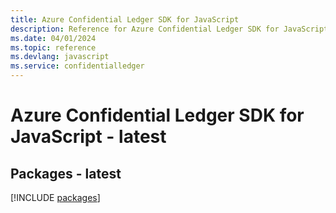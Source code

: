 ```yaml
---
title: Azure Confidential Ledger SDK for JavaScript
description: Reference for Azure Confidential Ledger SDK for JavaScript
ms.date: 04/01/2024
ms.topic: reference
ms.devlang: javascript
ms.service: confidentialledger
---
```

# Azure Confidential Ledger SDK for JavaScript - latest
## Packages - latest
[!INCLUDE [packages](confidential-ledger-index.md)]